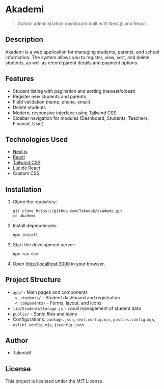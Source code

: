 # Akademi

> School administration dashboard built with Next.js and React.

## Description

Akademi is a web application for managing students, parents, and school information. The system allows you to register, view, sort, and delete students, as well as record parent details and payment options.

## Features

- Student listing with pagination and sorting (newest/oldest)
- Register new students and parents
- Field validation (name, phone, email)
- Delete students
- Modern, responsive interface using Tailwind CSS
- Sidebar navigation for modules (Dashboard, Students, Teachers, Finance, User)

## Technologies Used

- [Next.js](https://nextjs.org/)
- [React](https://react.dev/)
- [Tailwind CSS](https://tailwindcss.com/)
- [Lucide React](https://lucide.dev/)
- Custom CSS

## Installation

1. Clone the repository:
   ```bash
   git clone https://github.com/TakedaB/akademi.git
   cd akademi
   ```
2. Install dependencies:
   ```bash
   npm install
   ```
3. Start the development server:
   ```bash
   npm run dev
   ```
4. Open [http://localhost:3000](http://localhost:3000) in your browser.

## Project Structure

- `app/` - Main pages and components
  - `students/` - Student dashboard and registration
  - `components/` - Forms, layout, and icons
- `lib/StudentsStorage.js` - Local management of student data
- `public/` - Static files and icons
- Configurations: `package.json`, `next.config.mjs`, `postcss.config.mjs`, `eslint.config.mjs`, `jsconfig.json`

## Author

- TakedaB

## License

This project is licensed under the MIT License.
